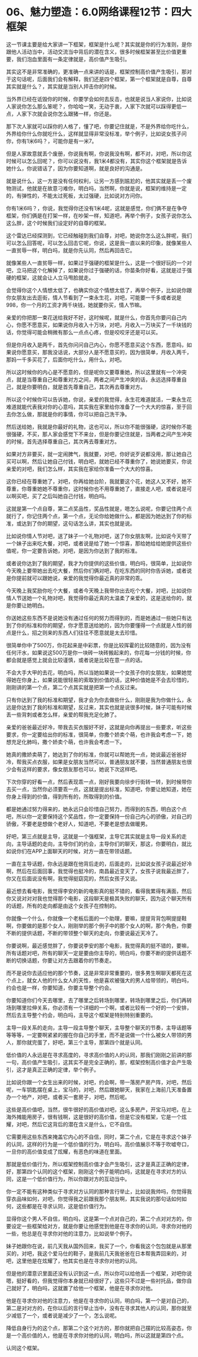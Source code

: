 # 06、魅力塑造：6.0网络课程12节：四大框架

这一节课主要是给大家讲一下框架，框架是什么呢？其实就是你的行为准则，是你跟他人活动当中，活动交流当中背后的潜在含义，很多时候框架甚至比价值更重要，我们泡血里面有一条定律就是，高价值产生吸引。

其实这不是非常准确的，更准确一点来讲的话是，框架控制高价值产生吸引，那对于这句话呢，后面我们会有解释，我们还是四个框架，第一个框架就是自尊，自尊其实就是什么？，其实就是当别人抨击你的时候。

当外界已经在诋毁你的时候，你要学会如何去反击，也就是说当人家说你，比如说人家说你怎么那么笨呢？，你哈哈一笑，无动于衷，人家下次就可以踩得更低一点，人家下次就会说你怎么跟猪一样，你还是。

那下次人家就可以踩你的人格了，懂了吧，你要记住就是，不是外界给你吃什么，外界给你什么你就吃什么，这样就显得非常没标准，举个例子，比如说女孩子问你，你有1米6吗？，可能你是有一米7。

但是人家故意就丢个废册，你说我有啊，你说我没有啊，都不对，对吧，所以你这时候可以怎么回呢？，你可以说没有，我1米4都没有，其实你这个框架就是告诉她什么，你说错话了，因为你要知道啊，就是良好的沟通是。

就是说什么，这一方是没有任何权利，让另一方感到尴尬的，他其实就是丢一个废物测试，他就是在故意刁难你，明白吗，当然啊，你就是说，框架的维持是一定的，有弹性的，不能太过死板，太过强硬，比如说对方问你。

你有1米6吗？，你说，我觉得你还没有1米4呢，这就是感觉，你们俩不是在争夺框架，你们俩是在打架一样，在吵架一样，知道吧，再举个例子，女孩子说你怎么这么胖，这个时候我们设定好的自尊的框架。

这个雷达已经探测到，它已经触碰到我们自尊，对吧，她说你怎么这么胖呢，我们可以怎么回答呢，可以怎么回击它呢，你说，这是我一直以来的印象，就像某些人一直贫辱一样，明白吗，就是你先认同，然后再回击它。

就像某些人一直贫辱一样，如果过于强硬的框架是什么，这是一个很好玩的一个对吧，立马把这个化解掉了，如果说你过于强硬的话，你苗条你好看，这就是过于强硬的框架，这就会让人立马甩脸就走。

会觉得你这个人情想太低了，也确实你这个情想太低了，再举个例子，比如说你跟你女朋友出去逛街，情人节看到了一束永生花，对吧，可能要一千多或者说是998，你一个月的工资才两千块钱，她就要你买，情人节嘛。

亲爱的你把那一束花送给我好不好，这时候呢，就是什么，你首先你要问自己内心，你愿不愿意买，如果说你月收入十万块，对吧，月收入一万块买了一千块钱的话，你觉得可能会稍微有那么一点点心疼，但是咬咬牙还是可以买。

但是你月收入是两千，首先你问问自己内心，你愿不愿意买这个东西，愿意吗，如果说你愿意买，那我没话说，大部分人是不愿意买的，因为很简单，月收入两千，那妈一千多买花了，后面你吃什么，用什么，对吧。

所以这时候你的内心是不愿意的，但是呢你又要尊重她，所以这里就有一个冲突点，就是当尊重自己和尊重对方之间，两者之间产生冲突的话，永远选择尊重自己，就是你要明白，就是首先尊重自己，其次再去尊重对方。

所以这个时候你可以告诉她，你说，亲爱的我觉得，永生花难道就活，一束永生花难道就能代表我对你的心意吗，其实我在家里给你准备了一个大大的惊喜，至于回去你怎么做，那就是你的事情，你可以把自己洗干净。

然后送给她，我就是你最好的礼物，这也可以，所以你不能很强硬，这时候你不能很强硬，不买，那人家会感觉下不来台，但是你要记住就是，当两者之间产生冲突的时候，首先选择尊重自己，其次再去尊重对方。

如果对方非要买，就一定闹脾气，我就要，对吧，你好说歹说都没用，那让她自己买可以啊，然后让她自己付钱，明白吧，就她已经不尊重你了，她说她要买，你说亲爱的对吧，我们怎么样，其实我在家给你准备一个大大的惊喜。

这你已经在尊重她了，对吧，你再给她台阶，我就要这个花，她这人又不好，她不尊重，你尊重她她不尊重你，这时候你也不用尊重她了，直接走人吧，或者说是可以啊买吧，买了之后叫她自己付钱，明白吗。

这就是第一个点自尊，第二点奖品性，奖品性就是，嗯怎么说呢，你要记住两个点就行了，你记住两个点，第一个点，无论你给她做什么，都是因为她达到了你的标准，或达到了你的期望，这句话怎么讲，其实也就是说。

比如说你情人节对吧，送了妹子一个礼物对吧，送了你女朋友啊，比如说今天带了一个妹子出来吃大餐，对吧，或者说是给了她一个惊喜，那给她给给她提供这些价值呢，你一定要告诉她，对吧，是因为你达到了我的标准。

或者说你达到了我的期望，我才为你提供的这些价值，明白吗，很简单，比如说你今天晚上要带她出去吃大餐，然后你们俩对吧，在吃东西的同时你告诉她，或者说是你提前就可以跟她说，亲爱的我觉得你最近真的非常的乖。

今天晚上我奖励你吃个大餐，或者今天晚上我带你出去吃个大餐，对吧，比如说你情人节送她一个礼物对吧，我觉得你最近真的太温柔了亲爱的，这是送给你的，就是你要让她明白。

你送她这些东西不是说她没有通过任何的努力而得到的，而是她通过一些她只有达到了你的标准和你的期望，你才愿意送给她的，因为你要懂得一个点就是人性的弱点是什么，招之则来的东西人们往往不愿意就是太去珍惜。

很简单你中了500万，你花起来是中彩票，你是比较挥霍的比较随意的，因为没有任何汗水，如果说这500万是你一块砖一块砖搬起来的，你花每一分钱的时候，你都会就是感觉上就会比较谨慎，或者说是比较在意一点的话。

不会大手大甲的去花，明白吗，所以当她如果说一个女孩子你的女朋友，如果她觉得她在你身上，如果说能很轻易的索取到价值的话，这种价值她是不会去珍惜的，刚刚讲的第一个点，第二个点其实就是把第一个点反过来。

只有你达到了我的标准和期望，我才会为你去做些什么，刚刚是我为你做什么，永远是你达到了我的标准和期望，反过来，其实也就是说很多时候，妹子可能有时候丢一些背刺或者怎么样，亲爱的帮我充足化肺了。

亲爱的爸爸最近好冷，带我去买衣服好不好，这就是向你再提出一些要求，听这些要求，你一定要给出你的标准，很简单，你撒个娇卖个萌，也许我会考虑一下，她想充足化肺吗，撒个娇卖个萌，也许我会考虑一下。

她真的撒娇卖萌了，她达到了你的标准，你就可以帮她充一点，她说最近爸爸好冷，帮我买点衣服，如果是女朋友当然可以，普通朋友就不要，当然普通朋友也很少会有这样的要求，像女朋友那也可以，她说下次这样吧。

下次你穿的好看一点，然后表现乖一点，刚好我要向徐步行街转一转，到时候带你去买一点，当然你必须要乖一点，这就是提出标准，知道吧，你要让她知道，她在你身上得到的价值，得到所有的，所取得到的价值。

都是她通过努力得来的，她永远只会珍惜自己努力，而得到的东西，明白这个点吧，所以你一定要保持这个奖品性，你一定要保持一份自己内心的骄傲，对自己的骄傲，不要老是想做个老好人，知道吧，不要老是想去做暖男。

好吧，第三点就是主导，这就是一个强框架，主导它其实就是主导一段关系的走向，主导话题的走向，主导你们的约会，主导你们的聊天，那这，你要明白，就比如说你们在APP上面聊天的时候，对方一直在带领话题。

一直在主导话题，你永远是跟在他背后走的，后面走的，比如说女孩子说最近好冷啊，然后在后面回事，我觉得也挺冷的，南昌最近变天了，女孩子说我最近胖了，你又在后面说没有啊，我觉得挺窈窕的，然后女孩子又说。

最近想去看电影，我觉得李安的新的电影真的挺不错的，看得我累得有满面，然后你又说对对对我也觉得那个电影，这段聊天是极其失败的聊天，因为这个聊天所有的话题，所有的走向都是由这个女孩子在控制的。

你就像一个什么，你就像一个老板后面的一个助理，要嘛，提提背背包啊提提鞋啊，你要做的是那个女人，刚刚举的那个例子中的那个女人的啊，那个角色，你要不断的提供话题，不断的带领整个聊天的走向，你要说最近天冷了。

你要说啊，最近感觉胖了，你要说李安的那个电影，我觉得真的挺不错的，要嘛，所有话题对吧，所有的聊天一定是要由你主导的，明白吗，你要不断的提供话题不断的切换话题，你要让对方去跟着你的节奏走。

而不是说你去适应他的那个节奏，这是非常非常重要的，很多男生啊聊天都死在这个点上，就女人他的什么女人的天性，他是喜欢被强大的男人给带领的，明白吗，约会也是一样，你要知道，你要主导整个约会。

你要知道你们今天去哪里，去了哪里之后转场到哪里，转场到哪里之后，你们再转场到哪里拉伸关系，你必须有一个详细的一个啊，或者比较有一个好的一个安排，然后去主导整个约会，明白吗，主导这个框架是特别特别重要的。

主导一段关系的走向，主导一段主导整个聊天，主导整个聊天的节奏，主导话题等等等等，一定要啊紧紧的握在你自己的手里，而不是说做一个什么被女人带领的男人，那你就完蛋了，好吧，第三个主导，那第四个就是认同。

低价值的人永远是在寻求高度的，寻求高价值的人的认同，那我们刚刚之前讲的那一句，高价值产生吸引，这其实不是完全正确的，那，框架控制高价值才会产生吸引，这才是真正正确的定律，举个例子。

比如说你跟一个女生出来的时候，对吧，约会啊，带一落房产房产阵，对吧，然后呢，一车钥匙摆在桌上，宝马的，对吧，然后跟她聊天，我家在上海前几天准备置办一个地产，对吧，或者买一套房子，对吧，然后呢。

这些是高价值吧，当然，很牛很好的高价值对吧，这么多房产，开宝马对吧，在上海外摊能用房子，很有钱啊，这是很好的高价值，但是它没有框架，它是一个炫耀，对吧，然后它这背后的潜在含义是什么，它不自信。

它需要用这些东西来掩盖它内心的不自信，同时，第二个点，它是在寻求这个妹子的认同，这样的行为是一个低价值的行为，明白吗，高价值展示不等于吹嘘夸口，一旦你的高价值变成了炫耀，有恶色的味道在里面。

那就是低价值行为，所以框架控制高价值才会产生吸引，这才是真正正确的定律，好，那第四个认同的这个框架，刚刚这个例子能明白吗，这就是在寻求对方的认同，这是一个低价值行为，所以你跟对方的互动当中。

你一定不能有这种类似于寻求对方认同的那种言行举止，比如说我帅吗，你觉得我穿衣品味如何，对吧，你觉得我之前跟我那个朋友啊，其实我说的那句话如何如何，这些都是在寻求认同，这是低价值行为。

显得你这个男人不自信，明白吗，这是第一个点对自己的，第二个点对对方的，你要设定一些框架给对方，就是你要让他感觉到他是在寻求你的认同，寻求你对他的一些，他总是在寻求你对他的注意力，比如说举个例子。

妹子她跟你在说，前几天我从国外回来，我买了一个，你看我这个包包就是从那里买的，对吧，我这个爱马仕的鞋子，是我前几天我爸爸在日本帮我弄回来的，对吧，这里他是在炫耀了，他其实也是在寻求你对他的认同。

但是他的潜意识里面还没有认识到这一点，所以你可以给他丢一个框架，对吧你说嗯，挺好看的，但我觉得你本身就已经很好了，这些只不过是一些衬托品，做你自己就好了，明白吗，这就置了给他一个框架，他是在寻求你对他。

他是在寻求你对他的注意力，他是在寻求你的认同，明白吗，第一个是对自己的，第二是对对方的，在你以后的言行举止当中，没有在寻求其他人的认同，那你就至少减低了一个，或者说是减少了一个，怎么说呢。

降低自身行为的这个点，那第二个这个对方的，那你就把自己摆的比较高姿态，你是一个高价值的人，他是在寻求你对他的认同，明白吗，所以这就是第四个点。

认同这个框架。